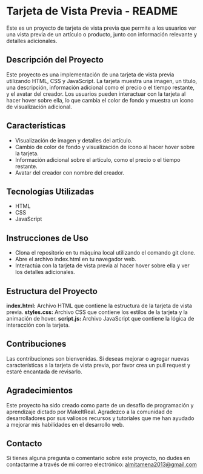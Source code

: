 # Tarjeta de Vista Previa - README
Este es un proyecto de tarjeta de vista previa que permite a los usuarios ver una vista previa de un artículo o producto, junto con información relevante y detalles adicionales.

## Descripción del Proyecto
Este proyecto es una implementación de una tarjeta de vista previa utilizando HTML, CSS y JavaScript. La tarjeta muestra una imagen, un título, una descripción, información adicional como el precio o el tiempo restante, y el avatar del creador. Los usuarios pueden interactuar con la tarjeta al hacer hover sobre ella, lo que cambia el color de fondo y muestra un ícono de visualización adicional.

## Características
- Visualización de imagen y detalles del artículo.
- Cambio de color de fondo y visualización de ícono al hacer hover sobre la tarjeta.
- Información adicional sobre el artículo, como el precio o el tiempo restante.
- Avatar del creador con nombre del creador.
## Tecnologías Utilizadas
- HTML
- CSS
- JavaScript
## Instrucciones de Uso
- Clona el repositorio en tu máquina local utilizando el comando git clone.
- Abre el archivo index.html en tu navegador web.
- Interactúa con la tarjeta de vista previa al hacer hover sobre ella y ver los detalles adicionales.
## Estructura del Proyecto
**index.html:** Archivo HTML que contiene la estructura de la tarjeta de vista previa.
**styles.css:** Archivo CSS que contiene los estilos de la tarjeta y la animación de hover.
**script.js:** Archivo JavaScript que contiene la lógica de interacción con la tarjeta.
## Contribuciones
Las contribuciones son bienvenidas. Si deseas mejorar o agregar nuevas características a la tarjeta de vista previa, por favor crea un pull request y estaré encantada de revisarlo.

## Agradecimientos
Este proyecto ha sido creado como parte de un desafío de programación y aprendizaje dictado por MakeItReal. Agradezco a la comunidad de desarrolladores por sus valiosos recursos y tutoriales que me han ayudado a mejorar mis habilidades en el desarrollo web.

## Contacto
Si tienes alguna pregunta o comentario sobre este proyecto, no dudes en contactarme a través de mi correo electrónico: almitamena2013@gmail.com

